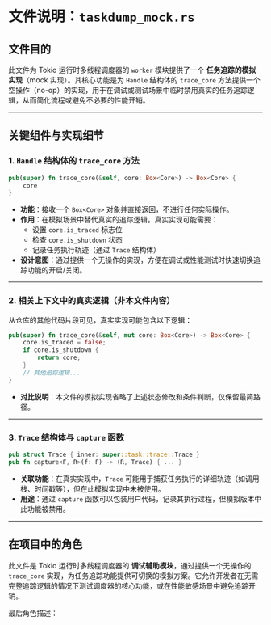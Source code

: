 # 文件说明：`taskdump_mock.rs`

## 文件目的
此文件为 Tokio 运行时多线程调度器的 `worker` 模块提供了一个 **任务追踪的模拟实现**（mock 实现）。其核心功能是为 `Handle` 结构体的 `trace_core` 方法提供一个空操作（no-op）的实现，用于在调试或测试场景中临时禁用真实的任务追踪逻辑，从而简化流程或避免不必要的性能开销。

---

## 关键组件与实现细节

### 1. `Handle` 结构体的 `trace_core` 方法
```rust
pub(super) fn trace_core(&self, core: Box<Core>) -> Box<Core> {
    core
}
```
- **功能**：接收一个 `Box<Core>` 对象并直接返回，不进行任何实际操作。
- **作用**：在模拟场景中替代真实的追踪逻辑。真实实现可能需要：
  - 设置 `core.is_traced` 标志位
  - 检查 `core.is_shutdown` 状态
  - 记录任务执行轨迹（通过 `Trace` 结构体）
- **设计意图**：通过提供一个无操作的实现，方便在调试或性能测试时快速切换追踪功能的开启/关闭。

---

### 2. 相关上下文中的真实逻辑（非本文件内容）
从仓库的其他代码片段可见，真实实现可能包含以下逻辑：
```rust
pub(super) fn trace_core(&self, mut core: Box<Core>) -> Box<Core> {
    core.is_traced = false;
    if core.is_shutdown {
        return core;
    }
    // 其他追踪逻辑...
}
```
- **对比说明**：本文件的模拟实现省略了上述状态修改和条件判断，仅保留最简路径。

---

### 3. `Trace` 结构体与 `capture` 函数
```rust
pub struct Trace { inner: super::task::trace::Trace }
pub fn capture<F, R>(f: F) -> (R, Trace) { ... }
```
- **关联功能**：在真实实现中，`Trace` 可能用于捕获任务执行的详细轨迹（如调用栈、时间戳等），但在此模拟实现中未被使用。
- **用途**：通过 `capture` 函数可以包装用户代码，记录其执行过程，但模拟版本中此功能被禁用。

---

## 在项目中的角色
此文件是 Tokio 运行时多线程调度器的 **调试辅助模块**，通过提供一个无操作的 `trace_core` 实现，为任务追踪功能提供可切换的模拟方案。它允许开发者在无需完整追踪逻辑的情况下测试调度器的核心功能，或在性能敏感场景中避免追踪开销。

最后角色描述：  